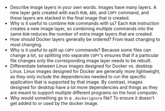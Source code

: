 * Describe image layers in your own words.
Images have many layers. A new layer gets created with each `RUN`, `ADD`, and `COPY` command, and these layers are stacked in the final image that is created.
* Why is it useful to combine `RUN` commands with `&&`?
Each `RUN` instruction creates a new image layer, so combining multiple commands into the same `RUN` reduces the number of extra image layers that are created.
* How should Docker layers generally be ordered?
From least changing to most changing.
* Why is it useful to split up `COPY` commands?
Because some files can change a lot, so splitting into separate `COPY`'s ensures that if a particular file changes only the corresponding image layer needs to be rebuilt.
* Differentiate between Linux images designed for Docker vs. desktop Linux.
Linux images designed for Docker are generally more lightweight, as they only include the dependencies needed to run the specific application that is supported by that image. By contrast, images designed for desktop have a lot more dependencies and things as they are meant to support multiple different programs on the host computer.
* Why would something go in a `.dockerignore` file?
To ensure it doesn't get added to or used by the docker image.

